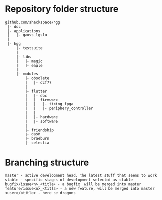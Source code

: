 Repository folder structure
===========================

    github.com/shackspace/hgg
     |- doc
     |- applications
     |   |- gauss_lgslu
     |
     |- hgg
         |- testsuite
         |
         |- libs
         |   |- magic
         |   |- eagle
         | 
         |- modules
             |- obsolete
             |   |- dcf77
             |
             |- flutter
             |   |- doc
             |   |- firmware
             |   |   |- timing_fpga
             |   |   |- periphery_controller
             |   | 
             |   |- hardware
             |   |- software
             | 
             |- friendship
             |- dash
             |- braeburn
             |- celestia

Branching structure
===================
    master - active development head, the latest stuff that seems to work
    stable - specific stages of development selected as stable
    bugfix/issue<n>_<title> - a bugfix, will be merged into master
    feature/issue<n>_<title> - a new feature, will be merged into master
    <user>/<title> - here be dragons


